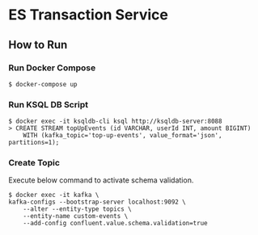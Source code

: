 # ES Transaction Service

## How to Run

### Run Docker Compose
```shell
$ docker-compose up
```

### Run KSQL DB Script
```shell
$ docker exec -it ksqldb-cli ksql http://ksqldb-server:8088
> CREATE STREAM topUpEvents (id VARCHAR, userId INT, amount BIGINT)
    WITH (kafka_topic='top-up-events', value_format='json', partitions=1);
```

### Create Topic
Execute below command to activate schema validation.
```shell
$ docker exec -it kafka \
kafka-configs --bootstrap-server localhost:9092 \
    --alter --entity-type topics \
    --entity-name custom-events \
    --add-config confluent.value.schema.validation=true
```
